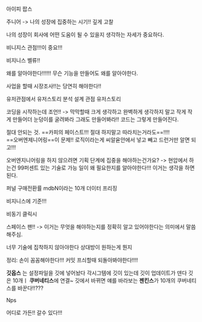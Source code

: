 아이피
팝스

주니어 -> 나의 성장에 집중하는 시기!!  깊게 고찰

나의 성장이 회사에 어떤 도움이 될 수 있을지 생각하는 자세가 중요하다.

비니지스 관점!!!이 중요!!!

비지니스 벨류!!

왜를 알아야한다!!!!!! 무슨 기능을 만들어도 왜를 알아야한다.

사업을 할때 시장조사!!는 당연히 해야한다!!

유저관점에서 유저스토리
분석 설계 관점 유저스토리


코딩을 시작하는데 조언!!
-> 막막할때 크게 생각하고 완벽하게 생각하지 말고 작게 작게 만들어더 눈덩이를 굴려봐라 그래도 만들어봐라!! 코드는 그렇게 만들어진다. 

절대 안되는 것. ==카피의 페이스트!!! 절대 하지말고 따라치는거라도==!!!!  
==오버엔제니어링==이 문제!! 로직이라는게 씨알윧안에서 넣고 빼고 드런거만 알면 되고!!!

오버엔지니어링을 하지 않으려면 기획 단계에 집중을 해야하는건가요?
-> 현압에서 하는건 99퍼센트 있는 기술로 가능 일이 왜 필요한지를 알아야한다!!! 이거는 생각을 하면된다. 


퍼널 구매전환률  mdbN이라는 
10개 
더이터 프리징

비지니스에 기준!!!

비동기
클릭시 


스페이스 팬!!
-> 이거는 무엇을 해야하는지를 정확히 알고 있어야한다는 의미에서 말씀해주심. 

너무 기술에 집착하지 않아야한다 상대방이 원하는게 뭔지 

정리: 손이 꼼꼼해야한다!!! 커밋 프싀할때 되돌아봐야한다!!!! 


**깃옵스** 는 설정파일을 깃에 넣어놨다 각시그템에 깃이 있는데 깃이 업데이트가 덴다 깃은 10개ㅣ **쿠버네티스**에 연결~ 깃에서 바뀌면 얘를 바라보는 **젠킨스**가 10개의 쿠버네티스를 바꾼다!!???

Nps

어디로 가든!! 갈수 있다!!!

